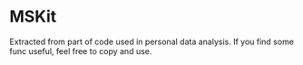 # MSKit

Extracted from part of code used in personal data analysis. 
If you find some func useful, feel free to copy and use.
